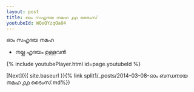 ```yaml
---
layout: post
title: ഓം സഹൃദയ നമഹ ൧൧ ടൈംസ്
youtubeId: WQeQYzqOa04
---
```

 
 
 ഓം സഹൃദയ നമഹ 
 
 -  നല്ല ഹൃദയം ഉള്ളവൻ 
 
  
 
  
 
 
 
 
 
 


{% include youtubePlayer.html id=page.youtubeId %}
 
[Next]({{ site.baseurl }}{% link  split1/_posts/2014-03-08-ഓം ബന്ധനായ നമഹ ൧൧ ടൈംസ്.md%})
 
